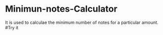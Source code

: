 # Minimun-notes-Calculator
It is used to calculae the minimum number of notes for a particular amount.
#Try it
